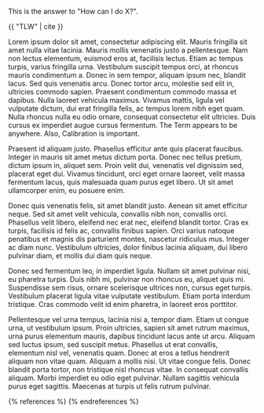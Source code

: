 This is the answer to "How can I do X?".

{{ "TLW" | cite }}

Lorem ipsum dolor sit amet, consectetur adipiscing elit. Mauris fringilla sit amet nulla vitae lacinia. Mauris mollis venenatis justo a pellentesque. Nam non lectus elementum, euismod eros at, facilisis lectus. Etiam ac tempus turpis, varius fringilla urna. Vestibulum suscipit tempus orci, at rhoncus mauris condimentum a. Donec in sem tempor, aliquam ipsum nec, blandit lacus. Sed quis venenatis arcu. Donec tortor arcu, molestie sed elit in, ultricies commodo sapien. Praesent condimentum commodo massa et dapibus. Nulla laoreet vehicula maximus. Vivamus mattis, ligula vel vulputate dictum, dui erat fringilla felis, ac tempus lorem nibh eget quam. Nulla rhoncus nulla eu odio ornare, consequat consectetur elit ultricies. Duis cursus ex imperdiet augue cursus fermentum. The Term appears to be anywhere. Also, Calibration is important.

Praesent id aliquam justo. Phasellus efficitur ante quis placerat faucibus. Integer in mauris sit amet metus dictum porta. Donec nec tellus pretium, dictum ipsum in, aliquet sem. Proin velit dui, venenatis vel dignissim sed, placerat eget dui. Vivamus tincidunt, orci eget ornare laoreet, velit massa fermentum lacus, quis malesuada quam purus eget libero. Ut sit amet ullamcorper enim, eu posuere enim.

Donec quis venenatis felis, sit amet blandit justo. Aenean sit amet efficitur neque. Sed sit amet velit vehicula, convallis nibh non, convallis orci. Phasellus velit libero, eleifend nec erat nec, eleifend blandit tortor. Cras ex turpis, facilisis id felis ac, convallis finibus sapien. Orci varius natoque penatibus et magnis dis parturient montes, nascetur ridiculus mus. Integer ac diam nunc. Vestibulum ultricies, dolor finibus lacinia aliquam, dui libero pulvinar diam, et mollis dui diam quis neque.

Donec sed fermentum leo, in imperdiet ligula. Nullam sit amet pulvinar nisi, eu pharetra turpis. Duis nibh mi, pulvinar non rhoncus eu, aliquet quis mi. Suspendisse sem risus, ornare scelerisque ultrices non, cursus eget turpis. Vestibulum placerat ligula vitae vulputate vestibulum. Etiam porta interdum tristique. Cras commodo velit id enim pharetra, in laoreet eros porttitor.

Pellentesque vel urna tempus, lacinia nisi a, tempor diam. Etiam ut congue urna, ut vestibulum ipsum. Proin ultricies, sapien sit amet rutrum maximus, urna purus elementum mauris, dapibus tincidunt lacus ante ut arcu. Aliquam sed luctus ipsum, sed suscipit metus. Phasellus ut erat convallis, elementum nisl vel, venenatis quam. Donec at eros a tellus hendrerit aliquam non vitae quam. Aliquam a mollis nisi. Ut vitae congue felis. Donec blandit porta tortor, non tristique nisl rhoncus vitae. In consequat convallis aliquam. Morbi imperdiet eu odio eget pulvinar. Nullam sagittis vehicula purus eget sagittis. Maecenas at turpis ut felis rutrum pulvinar. 

{% references %} {% endreferences %}
